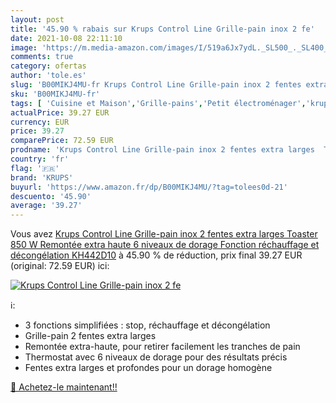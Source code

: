 ```yaml
---
layout: post
title: '45.90 % rabais sur Krups Control Line Grille-pain inox 2 fe'
date: 2021-10-08 22:11:10
image: 'https://m.media-amazon.com/images/I/519a6Jx7ydL._SL500_._SL400_.jpg'
comments: true
category: ofertas
author: 'tole.es'
slug: 'B00MIKJ4MU-fr Krups Control Line Grille-pain inox 2 fentes extra larges...'
sku: 'B00MIKJ4MU-fr'
tags: [ 'Cuisine et Maison','Grille-pains','Petit électroménager','krups', ]
actualPrice: 39.27 EUR
currency: EUR
price: 39.27
comparePrice: 72.59 EUR
prodname: 'Krups Control Line Grille-pain inox 2 fentes extra larges  Toaster 850 W  Remontée extra haute  6 niveaux de dorage  Fonction réchauffage et décongélation KH442D10'
country: 'fr'
flag: '🇫🇷'
brand: 'KRUPS'
buyurl: 'https://www.amazon.fr/dp/B00MIKJ4MU/?tag=tolees0d-21'
descuento: '45.90'
average: '39.27'
---
```


Vous avez [Krups Control Line Grille-pain inox 2 fentes extra larges  Toaster 850 W  Remontée extra haute  6 niveaux de dorage  Fonction réchauffage et décongélation KH442D10](https://www.amazon.fr/dp/B00MIKJ4MU/?tag=tolees0d-21)  à  45.90 % de réduction, prix final  39.27 EUR (original: 72.59 EUR) ici:

[![Krups Control Line Grille-pain inox 2 fe](https://m.media-amazon.com/images/I/519a6Jx7ydL._SL500_._SL400_.jpg)](https://www.amazon.fr/dp/B00MIKJ4MU/?tag=tolees0d-21)

ℹ️:

- 3 fonctions simplifiées : stop, réchauffage et décongélation
- Grille-pain 2 fentes extra larges
- Remontée extra-haute, pour retirer facilement les tranches de pain
- Thermostat avec 6 niveaux de dorage pour des résultats précis
- Fentes extra larges et profondes pour un dorage homogène

[🛒 Achetez-le maintenant!!](https://www.amazon.fr/dp/B00MIKJ4MU/?tag=tolees0d-21)
